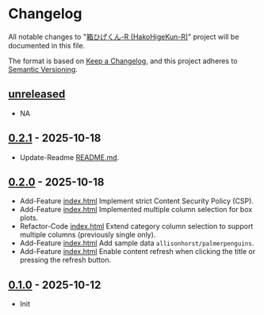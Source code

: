 # Changelog

All notable changes to "[箱ひげくん-R (HakoHigeKun-R)](https://github.com/btklab/HakoHigeKun-R)" project will be documented in this file.

The format is based on [Keep a Changelog](https://keepachangelog.com/en/1.0.0/),
and this project adheres to [Semantic Versioning](https://semver.org/spec/v2.0.0.html).

## [unreleased]

- NA

## [0.2.1] - 2025-10-18

- Update-Readme [README.md].

## [0.2.0] - 2025-10-18

- Add-Feature [index.html] Implement strict Content Security Policy (CSP).
- Add-Feature [index.html] Implemented multiple column selection for box plots.
- Refactor-Code [index.html] Extend category column selection to support multiple columns (previously single only).
- Add-Feature [index.html] Add sample data `allisonhorst/palmerpenguins`.
- Add-Feature [index.html] Enable content refresh when clicking the title or pressing the refresh button.

## [0.1.0] - 2025-10-12

- Init



[README.md]: blob/main/README.md
[CHANGELOG.md]: blob/main/CHANGELOG.md
[index.html]: blob/main/index.html
[index-unsafe.html]: blob/main/index-unsafe.html


[unreleased]: https://github.com/btklab/pwsh-sketches/compare/0.2.1..HEAD
[0.2.1]: https://github.com/btklab/pwsh-sketches/releases/tag/0.2.1
[0.2.0]: https://github.com/btklab/pwsh-sketches/releases/tag/0.2.0
[0.1.0]: https://github.com/btklab/pwsh-sketches/releases/tag/0.1.0

